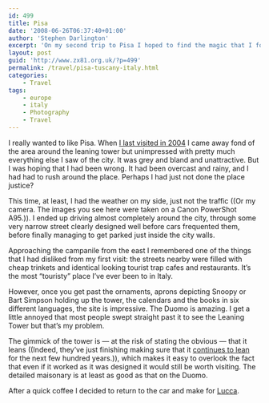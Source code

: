 ```yaml
---
id: 499
title: Pisa
date: '2008-06-26T06:37:40+01:00'
author: 'Stephen Darlington'
excerpt: 'On my second trip to Pisa I hoped to find the magic that I found missing on my previous look around.'
layout: post
guid: 'http://www.zx81.org.uk/?p=499'
permalink: /travel/pisa-tuscany-italy.html
categories:
    - Travel
tags:
    - europe
    - italy
    - Photography
    - Travel
---
```


I really wanted to like Pisa. When [I last visited in 2004](http://www.zx81.org.uk/travel/italy2.html) I came away fond of the area around the leaning tower but unimpressed with pretty much everything else I saw of the city. It was grey and bland and unattractive. But I was hoping that I had been wrong. It had been overcast and rainy, and I had had to rush around the place. Perhaps I had just not done the place justice?

This time, at least, I had the weather on my side, just not the traffic ((Or my camera. The images you see here were taken on a Canon PowerShot A95.)). I ended up driving almost completely around the city, through some very narrow street clearly designed well before cars frequented them, before finally managing to get parked just inside the city walls.

Approaching the campanile from the east I remembered one of the things that I had disliked from my first visit: the streets nearby were filled with cheap trinkets and identical looking tourist trap cafes and restaurants. It’s the most “touristy” place I’ve ever been to in Italy.

However, once you get past the ornaments, aprons depicting Snoopy or Bart Simpson holding up the tower, the calendars and the books in six different languages, the site is impressive. The Duomo is amazing. I get a little annoyed that most people swept straight past it to see the Leaning Tower but that’s my problem.

The gimmick of the tower is — at the risk of stating the obvious — that it leans ((Indeed, they’ve just finishing making sure that it [continues to lean](http://entertainment.timesonline.co.uk/tol/arts_and_entertainment/visual_arts/architecture_and_design/article4023126.ece) for the next few hundred years.)), which makes it easy to overlook the fact that even if it worked as it was designed it would still be worth visiting. The detailed maisonary is at least as good as that on the Duomo.

After a quick coffee I decided to return to the car and make for [Lucca](http://www.zx81.org.uk/travel/lucca-tuscany-italy.html).